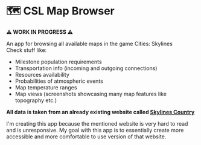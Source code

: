 # 🗺 CSL Map Browser
**⚠ WORK IN PROGRESS ⚠**

An app for browsing all available maps in the game Cities: Skylines<br>
Check stuff like:
- Milestone population requirements
- Transportation info (incoming and outgoing connections)
- Resources availability
- Probabilities of atmospheric events 
- Map temperature ranges
- Map views (screenshots showcasing many map features like topography etc.)

**All data is taken from an already existing website called [Skylines Country](https://skylines.country)**

I'm creating
this app because the mentioned website is very hard to read and is unresponsive. My goal with this app is to essentially create
more accessible and more comfortable to use version of that website.